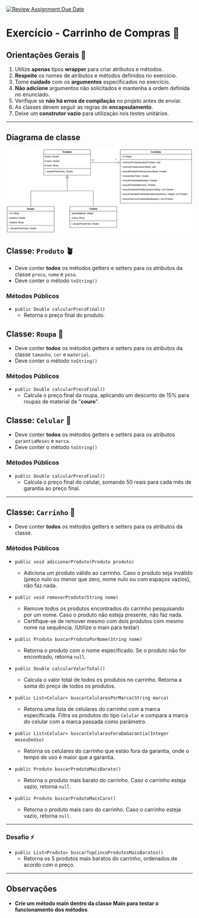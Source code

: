 [![Review Assignment Due Date](https://classroom.github.com/assets/deadline-readme-button-22041afd0340ce965d47ae6ef1cefeee28c7c493a6346c4f15d667ab976d596c.svg)](https://classroom.github.com/a/dIXc9vQY)
# Exercício - Carrinho de Compras 🛒

## Orientações Gerais 🚨

1. Utilize **apenas** tipos **wrapper** para criar atributos e métodos.
2. **Respeite** os nomes de atributos e métodos definidos no exercício.
3. Tome **cuidado** com os **argumentos** especificados no exercício.
4. **Não adicione** argumentos não solicitados e mantenha a ordem definida no enunciado.
5. Verifique se **não há erros de compilação** no projeto antes de enviar.
6. As classes devem seguir as regras de **encapsulamento**.
7. Deixe um **construtor vazio** para utilização nos testes unitários.

---

## Diagrama de classe
![diagrama.png](diagrama.png)

## Classe: `Produto` 🪴

- Deve conter **todos** os métodos getters e setters para os atributos da classe `preco`, `nome` e `peso`.
- Deve conter o método `toString()`

### Métodos Públicos

- `public Double calcularPrecoFinal()`
  - Retorna o preço final do produto.


## Classe: `Roupa` 👚

- Deve conter **todos** os métodos getters e setters para os atributos da classe `tamanho`, `cor` e `material`.
- Deve conter o método `toString()`

### Métodos Públicos

- `public Double calcularPrecoFinal()`
  - Calcula o preço final da roupa, aplicando um desconto de 15% para roupas de material de "**couro**".


## Classe: `Celular` 📱

- Deve conter **todos** os métodos getters e setters para os atributos `garantiaMeses` e `marca`.
- Deve conter o método `toString()`

### Métodos Públicos

- `public Double calcularPrecoFinal()`
  - Calcula o preço final do celular, somando 50 reais para cada mês de garantia ao preço final.

---

## Classe: `Carrinho` 🛒

- Deve conter **todos** os métodos getters e setters para os atributos da classe.

### Métodos Públicos

- `public void adicionarProduto(Produto produto)`
  - Adiciona um produto válido ao carrinho. Caso o produto seja inválido (preço nulo ou menor que zero, nome nulo ou com espaços vazios), não faz nada.


- `public void removerProduto(String nome)`
  - Remove todos os produtos encontrados do carrinho pesquisando por um nome. Caso o produto não esteja presente, não faz nada.
  - Certifique-se de remover mesmo com dois produtos com mesmo nome na sequência. (Utilize o main para testar)

- `public Produto buscarProdutoPorNome(String nome)`
  - Retorna o produto com o nome especificado. Se o produto não for encontrado, retorna `null`.


- `public Double calcularValorTotal()`
  - Calcula o valor total de todos os produtos no carrinho. Retorna a soma do preço de todos os produtos.


- `public List<Celular> buscarCelularesPorMarca(String marca)`
  - Retorna uma lista de celulares do carrinho com a marca especificada. Filtra os produtos do tipo `Celular` e compara a marca do celular com a marca passada como parâmetro.


- `public List<Celular> buscarCelularesForaDaGarantia(Integer mesesDeUso)`
  - Retorna os celulares do carrinho que estão fora da garantia, onde o tempo de uso é maior que a garantia. 


- `public Produto buscarProdutoMaisBarato()`
  - Retorna o produto mais barato do carrinho. Caso o carrinho esteja vazio, retorna `null`.


- `public Produto buscarProdutoMaisCaro()`
  - Retorna o produto mais caro do carrinho. Caso o carrinho esteja vazio, retorna `null`.

---

### Desafio ⚡

- `public List<Produto> buscarTopCincoProdutosMaisBaratos()`
  - Retorna os 5 produtos mais baratos do carrinho, ordenados de acordo com o preço.

---

## Observações

- **Crie um método main dentro da classe Main para testar o funcionamento dos métodos**
